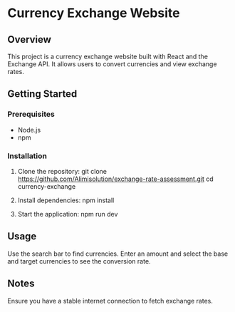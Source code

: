 # Currency Exchange Website

## Overview
This project is a currency exchange website built with React and the Exchange API. It allows users to convert currencies and view exchange rates.

## Getting Started

### Prerequisites
- Node.js
- npm

### Installation
1. Clone the repository:
   git clone https://github.com/Alimisolution/exchange-rate-assessment.git
   cd currency-exchange

2. Install dependencies:
    npm install

3. Start the application:
    npm run dev


## Usage
Use the search bar to find currencies.
Enter an amount and select the base and target currencies to see the conversion rate.

## Notes
Ensure you have a stable internet connection to fetch exchange rates.